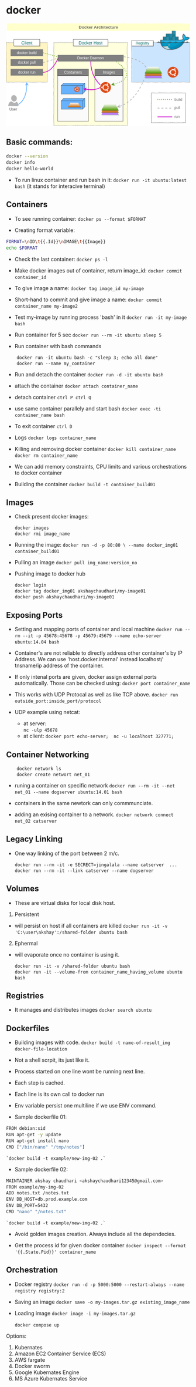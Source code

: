 docker
=======
![Image of Docker Architecture](img/docker-architecture.png)

Basic commands:
--------------
```sh
docker --version
docker info
docker hello-world
```

* To run linux container and run bash in it:
`docker run -it ubuntu:latest  bash`
 (it stands for  interacive terminal)
 
Containers
-----------
* To see running container:
	`docker ps --format $FORMAT`

* Creating format variable:
```sh
FORMAT=\nID\t{{.Id}}\nIMAGE\t{{Image}}
echo $FORMAT
```
* Check the last container:
	`docker ps -l` 

* Make docker images out of container, return image_id:
	`docker commit container_id`

* To give image a name:
	`docker tag image_id my-image`

* Short-hand to commit and give image a name:
	`docker commit container_name my-image2`

* Test my-image by running process 'bash' in it
	`docker run -it my-image bash`

* Run container for 5 sec
	`docker run --rm -it ubuntu sleep 5`

* Run container with bash commands
```
	docker run -it ubuntu bash -c "sleep 3; echo all done"
	docker run --name my_container
```

* Run and detach the container
	`docker run -d -it ubuntu bash`

* attach the container 
	`docker attach container_name`

* detach container
	`ctrl P ctrl Q `

* use same container parallely and start bash
	`docker exec -ti container_name bash`

* To exit container
	`ctrl D`

* Logs
	`docker logs container_name`

* Killing and removing docker container
	`docker kill container_name`
	`docker rm container_name`

* We can add memory constraints, CPU limits and various orchestrations to docker container

* Building the container
	`docker build -t container_build01`

 Images
---------
* Check present docker images:
	```
	docker images
	docker rmi image_name
	```
	
* Running the image:
	`docker run -d -p 80:80 \ --name docker_img01 container_build01`

* Pulling an image
	`docker pull img_name:version_no`

* Pushing image to docker hub
	```
	docker login
	docker tag docker_img01 akshaychaudhari/my-image01
	docker push akshaychaudhari/my-image01
	```
	
Exposing Ports
---------------
* Setting and mapping ports of container and local machine
	`docker run --rm --it -p 45678:45678 -p 45679:45679 --name echo-server  ubuntu:14.04 bash`
* Container's are not reliable to directly address other container's by IP Address. We can use 'host.docker.internal' instead localhost/ tnsname/ip address of the container.

* If only intenal ports are given, docker assign external ports automatically. Those can be checked using:
	`docker port container_name`

* This works with UDP Protocal as well as like TCP above.
	`docker run outside_port:inside_port/protocol`

* UDP example using netcat:
	- at server:  
	`nc -ulp 45678`
	- at client:
	`docker port echo-server;  nc -u localhost 327771;`

Container Networking
---------------------
```
	docker network ls
	docker create networt net_01
```
* runing a container on specific network
	`docker run --rm -it --net net_01 --name dogserver ubuntu:14.01 bash `

* containers in the same newtork can only commmunciate.
* adding an exising container to a network.
	`docker network connect net_02 catserver`

Legacy Linking
---------------
* One way linking of the port between 2 m/c.
	```
	docker run --rm -it -e SECRECT=jingalala --name catserver  ...
	docker run --rm -it --link catserver --name dogserver
	```
Volumes
---------
* These are virtual disks for local disk host.
1. Persistent
* will persist on host if all containers are killed
	`docker run -it -v 'C:\user\akshay':/shared-folder ubuntu bash`

2. Ephermal
* will evaporate once no container is using it.
	```
	docker run -it -v /shared-folder ubuntu bash
	docker run -it --volume-from container_name_having_volume ubuntu bash
	```
Registries
------------
* It manages and distributes images
	`docker search ubuntu`

Dockerfiles
------------
* Building images with code.
	`docker build -t name-of-result_img docker-file-location`
* Not a shell scrpit, its just like it.
* Process started on one line wont be running next line.
* Each step is cached.
* Each line is its own call to docker run
* Env variable persist one multiline if we use ENV command.

* Sample dockerfile 01:
```sh
FROM debian:sid
RUN apt-get -y update
RUN apt-get install nano
CMD ["/bin/nano" "/tmp/notes"]
```
	`docker build -t example/new-img-02 .`

* Sample dockerfile 02:
```sh
MAINTAINER akshay chaudhari <akshaychaudhari12345@gmail.com>
FROM example/my-img-02
ADD notes.txt /notes.txt
ENV DB_HOST=db.prod.example.com
ENV DB_PORT=5432
CMD "nano" "/notes.txt"
```
	`docker build -t example/new-img-02 .`

* Avoid golden images creation. Always include all the dependecies.

* Get the process id for given docker container
	`docker inspect --format '{{.State.Pid}}' container_name`


Orchestration
--------------
* Docker registry
	`docker run -d -p 5000:5000 --restart-always --name registry registry:2`

* Saving an image
	`docker save -o my-images.tar.gz existing_image_name`

* Loading image
	`docker image -i my-images.tar.gz`

    `docker compose up`

Options:
1. Kubernates
2. Amazon EC2 Container Service (ECS)
3. AWS fargate
4. Docker sworm
5. Google Kubernates Engine
6. MS Azure Kubernates Service



